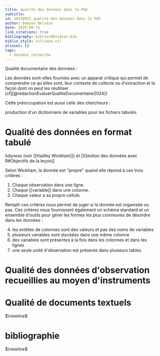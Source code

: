 ```yaml
---
title: qualité des données dans le PGD
subtitle:
id: 20250915_qualité des données dans le PGD
author: Damien Belvèze
date: 2025-09-15
link_citations: true
bibliography: biblio/Obsidian.bib
biblio_style: csl\ieee.csl
aliases: []
tags:
  - données_recherche
---
```

Qualité documentaire des données : 

Les données sont-elles fournies avec un apparat critique qui permet de comprendre ce qu'elles sont, leur contexte de collecte ou d'extraction et la façon dont on peut les réutiliser (cf[[@redactionEvaluerQualiteDocumentaire2024]]

Cette préoccupation est aussi celle des chercheurs : 

production d'un dictionnaire de variables pour les fichiers tabulés. 

# Qualité des données en format tabulé

tidyness (voir [[Hadley Wickham]]) et [[Gestion des données avec R#Objectifs de la leçon]]

Selon Wickham, la donnée est "propre" quand elle répond à ces trois critères : 

  1. Chaque observation dans une ligne.
  2. Chaque [[variable]] dans une colonne.
  3. Chaque valeur a sa propre cellule.
  
Remplir ces critères nous permet de juger si la donnée est organisée ou pas. Ces critères nous fournissent également un schéma standard et un ensemble d'outils pour gérer les formes les plus communes de désordre dans les données :

  4. les entêtes de colonnes sont des valeurs et pas des noms de variables   
  5. plusieurs variables sont stockées dans une même colonne
  6. des variables sont présentes à la fois dans les colonnes et dans les lignes
  7. une seule unité d'observation est présente dans plusieurs tables


# Qualité des données d'observation recueillies au moyen d'instruments


# Qualité de documents textuels



$\newline$
# bibliographie
$\newline$






